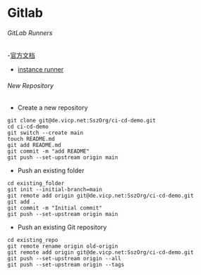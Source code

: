 # Gitlab
###### GitLab Runners
-[官方文档](https://docs.gitlab.com/ee/ci/runners/runners_scope.html)
- [instance runner](https://de.vicp.net:58443/admin/runners)
###### New Repository
- Create a new repository
```
git clone git@de.vicp.net:SszOrg/ci-cd-demo.git
cd ci-cd-demo
git switch --create main
touch README.md
git add README.md
git commit -m "add README"
git push --set-upstream origin main
```
- Push an existing folder
```
cd existing_folder
git init --initial-branch=main
git remote add origin git@de.vicp.net:SszOrg/ci-cd-demo.git
git add .
git commit -m "Initial commit"
git push --set-upstream origin main
```
- Push an existing Git repository
```
cd existing_repo
git remote rename origin old-origin
git remote add origin git@de.vicp.net:SszOrg/ci-cd-demo.git
git push --set-upstream origin --all
git push --set-upstream origin --tags
```
